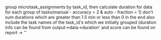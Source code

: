 group microtask_assignments by task_id, then calculate duration for data for each group of tasks(manual - accuracy = 2 & auto - fraction = 1)
don't sum durations which are greater than 1.5 min or less than 0
in the end also include the task names of the task_id's which we initially grouped
(duration info can be found from output->data->duration' and score can be found on report -> '<parameter>'
